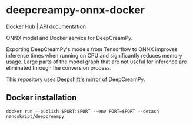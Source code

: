 # deepcreampy-onnx-docker

[Docker Hub](https://hub.docker.com/r/nanoskript/deepcreampy)
| [API documentation](https://deepcreampy.nanoskript.dev/docs)

ONNX model and Docker service for DeepCreamPy.

Exporting DeepCreamPy's models from Tensorflow to ONNX improves inference
times when running on CPU and significantly reduces memory usage. Large parts
of the model graph that are not useful for inference are eliminated through
the conversion process.

This repository uses [Deepshift's mirror](https://github.com/Deepshift/DeepCreamPy) of DeepCreamPy.

## Docker installation

```
docker run --publish $PORT:$PORT --env PORT=$PORT --detach nanoskript/deepcreampy
```

